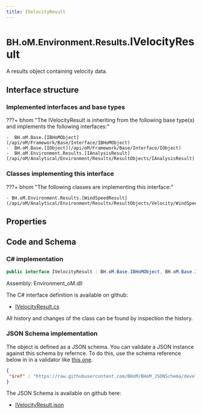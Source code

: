 ```yaml
---
title: IVelocityResult
---
```


# <small>BH.oM.Environment.Results.</small>**IVelocityResult**

A results object containing velocity data.

## Interface structure

### Implemented interfaces and base types

???+ bhom "The IVelocityResult is inheriting from the following base type(s) and implements the following interfaces:"

    -  BH.oM.Base.[IBHoMObject](/api/oM/Framework/Base/Interface/IBHoMObject)
    -  BH.oM.Base.[IObject](/api/oM/Framework/Base/Interface/IObject)
    -  BH.oM.Environment.Results.[IAnalysisResult](/api/oM/Analytical/Environment/Results/ResultObjects/IAnalysisResult)


### Classes implementing this interface

???+ bhom "The following classes are implementing this interface:"

    - BH.oM.Environment.Results.[WindSpeedResult](/api/oM/Analytical/Environment/Results/ResultObjects/Velocity/WindSpeedResult)


## Properties

## Code and Schema

### C# implementation

``` C# title="C#"
public interface IVelocityResult : BH.oM.Base.IBHoMObject, BH.oM.Base.IObject, BH.oM.Environment.Results.IAnalysisResult
```

Assembly: Environment_oM.dll

The C# interface definition is available on github:

- [IVelocityResult.cs](https://github.com/BHoM/BHoM/blob/develop/Environment_oM/Results\ResultObjects\Velocity\IVelocityResult.cs)

All history and changes of the class can be found by inspection the history.
### JSON Schema implementation

The object is defined as a JSON schema. You can validate a JSON instance against this schema by refernce. To do this, use the schema reference below in in a validator like [this one](https://www.jsonschemavalidator.net/).

``` json title="JSON Schema"
{
 "$ref" : "https://raw.githubusercontent.com/BHoM/BHoM_JSONSchema/develop/Environment_oM/Results/IVelocityResult.json"
}
```

The JSON Schema is available on github here:

- [IVelocityResult.json](https://github.com/BHoM/BHoM_JSONSchema/blob/develop/Environment_oM/Results/IVelocityResult.json)
